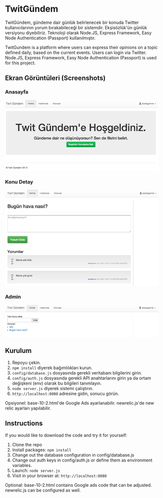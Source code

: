 # TwitGündem

TwitGündem, gündeme dair günlük belirlenecek bir konuda Twitter kullanıcılarının yorum bırakabileceği bir sistemdir. Ekşisözlük'ün günlük versiyonu diyebiliriz.
Teknoloji olarak Node.JS, Express Framework, Easy Node Authentication (Passport) kullanılmıştır.

TwitGundem is a platform where users can express their opinions on a topic defined daily, based on the current events. Users can login via Twitter.
Node.JS, Express Framework, Easy Node Authentication (Passport) is used for this project.

## Ekran Görüntüleri (Screenshots)

### Anasayfa
![Anasayfa](img/anasayfa.png?raw=true "Anasayfa")

### Konu Detay

![Konu](img/konu.png?raw=true "Konu")

### Admin

![Admin](img/admin.png?raw=true "Admin")

## Kurulum

1. Repoyu çekin.
2. `npm install` diyerek bağımlılıkları kurun.
3. `config/database.js` dosyasında gerekli veritabanı bilgilerini girin.
4. `config/auth.js` dosyasında gerekli API anahtarlarını girin ya da ortam değişkeni (env) olarak bu bilgileri tanımlayın.
5. `node server.js` diyerek sistemi çalıştırın.
6. `http://localhost:8080` adresine gidin, sonucu görün.

Opsiyonel: base-10-2.html'de Google Ads ayarlanabilir. newrelic.js'de new relic ayarları yapılabilir.

## Instructions

If you would like to download the code and try it for yourself:

1. Clone the repo
2. Install packages: `npm install`
3. Change out the database configuration in config/database.js
4. Change out auth keys in config/auth.js or define them as environment variables.
5. Launch: `node server.js`
6. Visit in your browser at: `http://localhost:8080`

Optional: base-10-2.html contains Google ads code that can be adjusted. newrelic.js can be configured as well.

